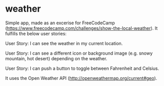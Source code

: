 # weather
Simple app, made as an excerise for FreeCodeCamp (https://www.freecodecamp.com/challenges/show-the-local-weather). 
It fulfills the below user stories:

User Story: I can see the weather in my current location.

User Story: I can see a different icon or background image (e.g. snowy mountain, hot desert) depending on the weather.

User Story: I can push a button to toggle between Fahrenheit and Celsius.

It uses the Open Weather API (http://openweathermap.org/current#geo). 
